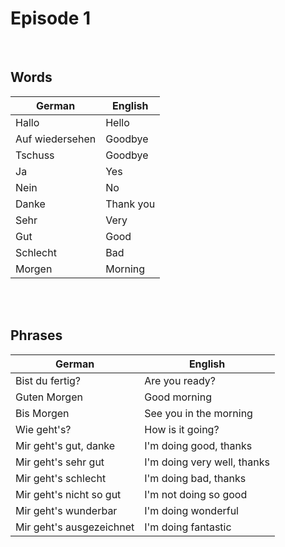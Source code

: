 # Episode 1

<br>

## Words

|German|English|
|------|-------|
|Hallo|Hello|
|Auf wiedersehen|Goodbye|
|Tschuss|Goodbye|
|Ja|Yes|
|Nein|No|
|Danke|Thank you|
|Sehr|Very|
|Gut|Good|
|Schlecht|Bad|
|Morgen|Morning|


<br>
<br>


## Phrases

|German|English|
|------|-------|
|Bist du fertig?|Are you ready?|
|Guten Morgen|Good morning|
|Bis Morgen|See you in the morning|
|Wie geht's?|How is it going?|
|Mir geht's gut, danke|I'm doing good, thanks|
|Mir geht's sehr gut|I'm doing very well, thanks|
|Mir geht's schlecht|I'm doing bad, thanks|
|Mir geht's nicht so gut|I'm not doing so good|
|Mir geht's wunderbar|I'm doing wonderful|
|Mir geht's ausgezeichnet|I'm doing fantastic|
